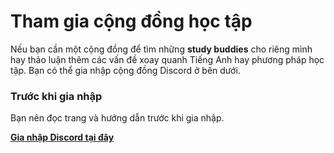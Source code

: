 # Tham gia cộng đồng học tập
Nếu bạn cần một cộng đồng để tìm những **study buddies** cho riêng mình hay thảo luận thêm các vấn đề xoay quanh Tiếng Anh hay phương pháp học tập. Bạn có thể gia nhập cộng đồng Discord ở bên dưới.

### Trước khi gia nhập

Bạn nên đọc trang và hướng dẫn trước khi gia nhập.

**[Gia nhập Discord tại đây](https://discord.gg/jJjaCH3Bc2)**

